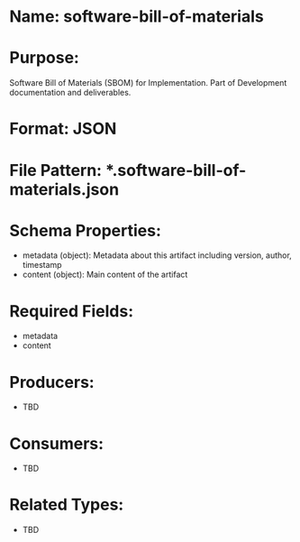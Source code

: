 # Name: software-bill-of-materials

# Purpose:
Software Bill of Materials (SBOM) for Implementation. Part of Development documentation and deliverables.

# Format: JSON

# File Pattern: *.software-bill-of-materials.json

# Schema Properties:
- metadata (object): Metadata about this artifact including version, author, timestamp
- content (object): Main content of the artifact

# Required Fields:
- metadata
- content

# Producers:
- TBD

# Consumers:
- TBD

# Related Types:
- TBD
